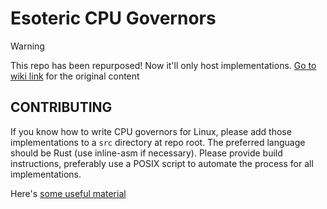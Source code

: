 # Esoteric CPU Governors
> [!warning]
> This repo has been repurposed!
> Now it'll only host implementations.
> [Go to wiki link](https://rudxain.github.io/RX-wiki/wiki/List_of_CPU_Eso-Governors) for the original content

## CONTRIBUTING
If you know how to write CPU governors for Linux, please add those implementations to a `src` directory at repo root. The preferred language should be Rust (use inline-asm if necessary). Please provide build instructions, preferably use a POSIX script to automate the process for all implementations.

Here's [some useful material](https://docs.kernel.org/admin-guide/pm/cpufreq.html)
